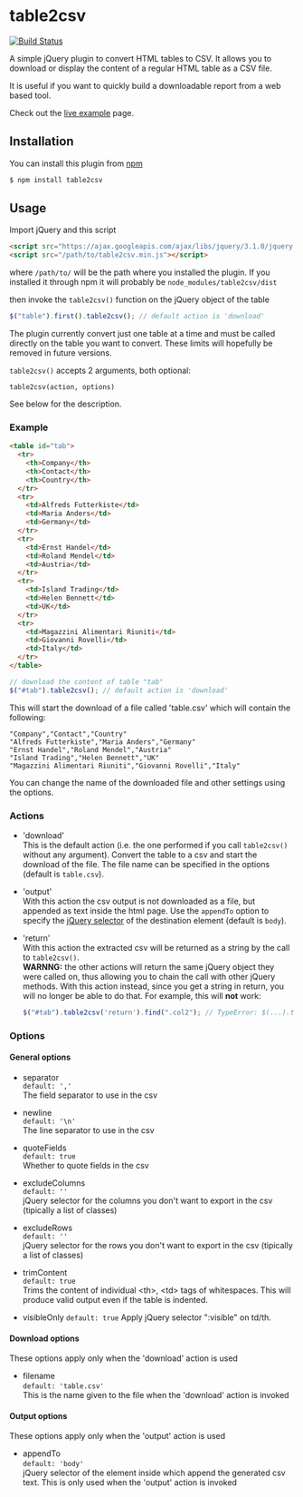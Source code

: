 # table2csv
[![Build Status](https://travis-ci.com/OmbraDiFenice/table2csv.svg?branch=master)](https://travis-ci.com/OmbraDiFenice/table2csv)

A simple jQuery plugin to convert HTML tables to CSV. It allows you to download or display the content of a regular HTML
table as a CSV file.

It is useful if you want to quickly build a downloadable report from a web based tool.

Check out the [live example](https://ombradifenice.github.io/table2csv/) page.

## Installation

You can install this plugin from [npm](https://www.npmjs.com/package/table2csv)

```bash
$ npm install table2csv
```

## Usage

Import jQuery and this script

```html
<script src="https://ajax.googleapis.com/ajax/libs/jquery/3.1.0/jquery.min.js"></script>
<script src="/path/to/table2csv.min.js"></script>
```

where `/path/to/` will be the path where you installed the plugin.
If you installed it through npm it will probably be `node_modules/table2csv/dist`

then invoke the `table2csv()` function on the jQuery object of the table

```javascript
$("table").first().table2csv(); // default action is 'download'
```

The plugin currently convert just one table at a time and must be called directly on the table you want to convert.
These limits will hopefully be removed in future versions.

`table2csv()` accepts 2 arguments, both optional:

`table2csv(action, options)`

See below for the description.


### Example

```html
<table id="tab">
  <tr>
    <th>Company</th>
    <th>Contact</th>
    <th>Country</th>
  </tr>
  <tr>
    <td>Alfreds Futterkiste</td>
    <td>Maria Anders</td>
    <td>Germany</td>
  </tr>
  <tr>
    <td>Ernst Handel</td>
    <td>Roland Mendel</td>
    <td>Austria</td>
  </tr>
  <tr>
    <td>Island Trading</td>
    <td>Helen Bennett</td>
    <td>UK</td>
  </tr>
  <tr>
    <td>Magazzini Alimentari Riuniti</td>
    <td>Giovanni Rovelli</td>
    <td>Italy</td>
  </tr>
</table>
```

```javascript
// download the content of table "tab"
$("#tab").table2csv(); // default action is 'download'
```

This will start the download of a file called 'table.csv' which will contain the following:

    "Company","Contact","Country"
    "Alfreds Futterkiste","Maria Anders","Germany"
    "Ernst Handel","Roland Mendel","Austria"
    "Island Trading","Helen Bennett","UK"
    "Magazzini Alimentari Riuniti","Giovanni Rovelli","Italy"
    
You can change the name of the downloaded file and other settings using the options.

### Actions

* 'download'  
This is the default action (i.e. the one performed if you call `table2csv()` without any argument).
Convert the table to a csv and start the download of the file. The file name can be specified in the options (default is `table.csv`).

* 'output'  
With this action the csv output is not downloaded as a file, but appended as text inside the html page.
Use the `appendTo` option to specify the [jQuery selector](http://api.jquery.com/category/selectors/) of the destination element (default is `body`).

* 'return'  
With this action the extracted csv will be returned as a string by the call to `table2csv()`.  
**WARNNG:** the other actions will return the same jQuery object they were called on, thus allowing you to chain the call with
other jQuery methods. With this action instead, since you get a string in return, you will no longer be able to do that.
For example, this will **not** work:

    ```javascript
    $("#tab").table2csv('return').find(".col2"); // TypeError: $(...).table2csv(...).find is not a function
    ```

### Options

#### General options
* separator  
`default: ','`  
The field separator to use in the csv

* newline  
`default: '\n'`  
The line separator to use in the csv

* quoteFields  
`default: true`  
Whether to quote fields in the csv

* excludeColumns  
`default: ''`  
jQuery selector for the columns you don't want to export in the csv (tipically a list of classes)

* excludeRows  
`default: ''`  
jQuery selector for the rows you don't want to export in the csv (tipically a list of classes)

* trimContent  
`default: true`   
Trims the content of individual \<th>, \<td> tags of whitespaces. This will produce valid output even if the table is indented.

* visibleOnly
`default: true`
Apply jQuery selector ":visible" on td/th.

#### Download options

These options apply only when the 'download' action is used

* filename  
`default: 'table.csv'`  
This is the name given to the file when the 'download' action is invoked

#### Output options

These options apply only when the 'output' action is used

* appendTo  
`default: 'body'`  
jQuery selector of the element inside which append the generated csv text. This is only used when the 'output' action is invoked
